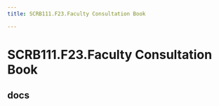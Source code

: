 ```yaml
---
title: SCRB111.F23.Faculty Consultation Book

---
```


SCRB111.F23.Faculty Consultation Book
===

docs
---



